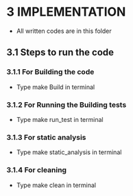 # 3 IMPLEMENTATION

* All written codes are in this folder

## 3.1 Steps to run the code

### 3.1.1 For Building the code

* Type make Build in terminal

### 3.1.2 For Running the Building tests

* Type make run_test in terminal

### 3.1.3 For static analysis

* Type make static_analysis in terminal

### 3.1.4 For cleaning

* Type make clean in terminal

